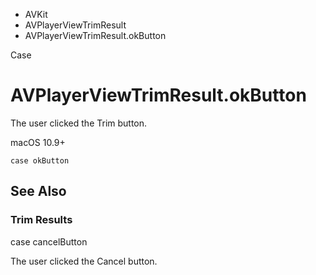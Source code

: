 

- AVKit
- AVPlayerViewTrimResult
-  AVPlayerViewTrimResult.okButton 

Case

# AVPlayerViewTrimResult.okButton

The user clicked the Trim button.

macOS 10.9+

``` source
case okButton
```

## See Also

### Trim Results

case cancelButton

The user clicked the Cancel button.

